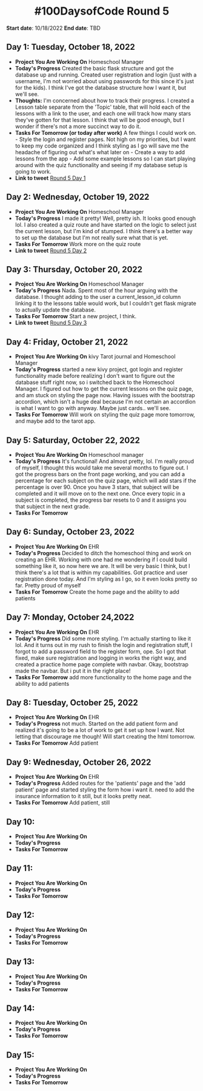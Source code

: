 <h1 align="center"> #100DaysofCode Round 5</h1>

**Start date**: 10/18/2022
**End date**: TBD


## Day 1: Tuesday, October 18, 2022
-   **Project You Are Working On** Homeschool Manager
-   **Today's Progress** Created the basic flask structure and got the database up and running. Created user registration and login (just with a username, I'm not worried about using passwords for this since it's just for the kids). I think I've got the database structure how I want it, but we'll see.
-   **Thoughts:** I'm concerned about how to track their progress. I created a Lesson table separate from the 'Topic' table, that will hold each of the lessons with a link to the user, and each one will track how many stars they've gotten for that lesson. I think that will be good enough, but I wonder if there's not a more succinct way to do it.
-   **Tasks For Tomorrow (or today after work)** A few things I could work on.
        - Style the login and register pages. Not high on my priorities, but I want to keep my code organized and I think styling as I go will save me the headache of figuring out what's what later on
        - Create a way to add lessons from the app
        - Add some example lessons so I can start playing around with the quiz functionality and seeing if my database setup is going to work.
-   **Link to tweet** [Round 5 Day 1](https://twitter.com/AprilMayCodes/status/1582380851345911810)

## Day 2: Wednesday, October 19, 2022
-   **Project You Are Working On** Homeschool Manager
-   **Today's Progress** I made it pretty! Well, pretty ish. It looks good enough lol. I also created a quiz route and have started on the logic to select just the current lesson, but I'm kind of stumped. I think there's a better way to set up the database but I'm not really sure what that is yet.
-   **Tasks For Tomorrow** Work more on the quiz route
-   **Link to tweet** [Round 5 Day 2](https://twitter.com/AprilMayCodes/status/1582896836506894337)

## Day 3: Thursday, October 20, 2022
-   **Project You Are Working On** Homeschool Manager
-   **Today's Progress** Nada. Spent most of the hour arguing with the database. I thought adding to the user a current_lesson_id column linking it to the lessons table would work, but I couldn't get flask migrate to actually update the database.
-   **Tasks For Tomorrow** Start a new project, I think.
-   **Link to tweet** [Round 5 Day 3](https://twitter.com/AprilMayCodes/status/1583613048828223489)

## Day 4: Friday, October 21, 2022
-   **Project You Are Working On** kivy Tarot journal and Homeschool Manager
-   **Today's Progress** started a new kivy project, got login and register functionality made before realizing I don't want to figure out the database stuff right now, so i switched back to the Homeschool Manager. I figured out how to get the current lessons on the quiz page, and am stuck on styling the page now. Having issues with the bootstrap accordion, which isn't a huge deal because I'm not certain an accordion is what I want to go with anyway. Maybe just cards.. we'll see.
-   **Tasks For Tomorrow** Will work on styling the quiz page more tomorrow, and maybe add to the tarot app.

## Day 5: Saturday, October 22, 2022
-   **Project You Are Working On** Homeschool manager
-   **Today's Progress** It's functional! And almost pretty, lol. I'm really proud of myself, I thought this would take me several months to figure out. I got the progress bars on the front page working, and you can add a percentage for each subject on the quiz page, which will add stars if the percentage is over 90. Once you have 3 stars, that subject will be completed and it will move on to the next one. Once every topic in a subject is completed, the progress bar resets to 0 and it assigns you that subject in the next grade.
-   **Tasks For Tomorrow**

## Day 6: Sunday, October 23, 2022
-   **Project You Are Working On** EHR
-   **Today's Progress** Decided to ditch the homeschool thing and work on creating an EHR. Working with one had me wondering if I could build something like it, so now here we are. It will be very basic I think, but I think there's a lot that is within my capabilities. Got practice and user registration done today. And I'm styling as I go, so it even looks pretty so far. Pretty proud of myself
-   **Tasks For Tomorrow** Create the home page and the ability to add patients

## Day 7: Monday, October 24,2022
-   **Project You Are Working On** EHR
-   **Today's Progress** Did some more styling. I'm actually starting to like it lol. And it turns out in my rush to finish the login and registration stuff, I forgot to add a password field to the register form, ope. So I got that fixed, make sure registration and logging in works the right way, and created a practice home page complete with navbar. Okay, bootstrap made the navbar. But i put it in the right place!
-   **Tasks For Tomorrow** add more functionality to the home page and the ability to add patients

## Day 8: Tuesday, October 25, 2022
-   **Project You Are Working On** EHR
-   **Today's Progress** not much. Started on the add patient form and realized it's going to be a lot of work to get it set up how I want. Not letting that discourage me though! Will start creating the html tomorrow.
-   **Tasks For Tomorrow** Add patient

## Day 9: Wednesday, October 26, 2022
-   **Project You Are Working On** EHR
-   **Today's Progress** Added routes for the 'patients' page and the 'add patient' page and started styling the form how i want it. need to add the insurance information to it still, but it looks pretty neat. 
-   **Tasks For Tomorrow** Add patient, still

## Day 10:
-   **Project You Are Working On**
-   **Today's Progress**
-   **Tasks For Tomorrow**

## Day 11:
-   **Project You Are Working On**
-   **Today's Progress**
-   **Tasks For Tomorrow**

## Day 12:
-   **Project You Are Working On**
-   **Today's Progress**
-   **Tasks For Tomorrow**

## Day 13:
-   **Project You Are Working On**
-   **Today's Progress**
-   **Tasks For Tomorrow**

## Day 14:
-   **Project You Are Working On**
-   **Today's Progress**
-   **Tasks For Tomorrow**

## Day 15:
-   **Project You Are Working On**
-   **Today's Progress**
-   **Tasks For Tomorrow**
